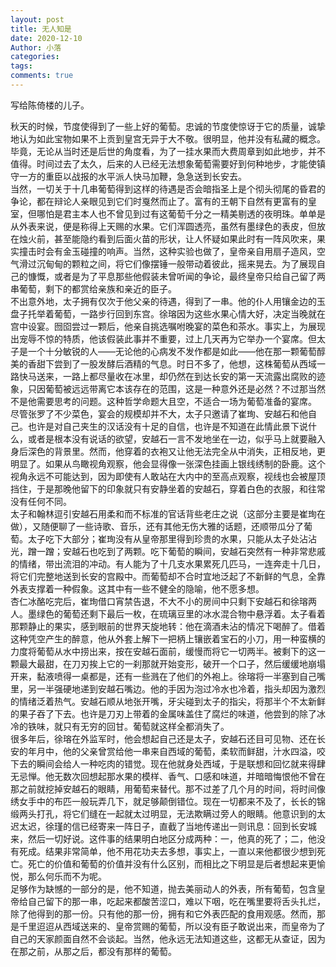 ```yaml
---
layout: post
title: 无人知是
date: 2020-12-10
Author: 小落
categories: 
tags:
comments: true
--- 
```


写给陈倚楼的儿子。<br>

<!-- more -->

秋天的时候，节度使得到了一些上好的葡萄。忠诚的节度使惊讶于它的质量，诚挚地认为如此宝物如果不上贡到皇宫无异于大不敬。很明显，他并没有私藏的概念。毕竟，无论从当时还是后世的角度看，为了一挂水果而大费周章到如此地步，并不值得。时间过去了太久，后来的人已经无法想象葡萄需要好到何种地步，才能使镇守一方的重臣以战报的水平派人快马加鞭，急急送到长安去。<br>
当然，一切关于十几串葡萄得到这样的待遇是否会暗指圣上是个彻头彻尾的昏君的争论，都在辩论人亲眼见到它们时戛然而止了。富有的王朝下自然有更富有的皇室，但哪怕是君主本人也不曾见到过有这葡萄千分之一精美剔透的夜明珠。单单是从外表来说，便是称得上天赐的水果。它们浑圆透亮，虽然有墨绿色的表皮，但放在烛火前，甚至能隐约看到后面火苗的形状，让人怀疑如果此时有一阵风吹来，果实撞击时会有金玉碰撞的响声。当然，这种实验也做了，皇帝亲自用扇子造风，空气滑过沉甸甸的颗粒之间，将它们像摆锤一般带动着彼此，摇来晃去。为了展现自己的慷慨，或者是为了平息那些他假装未曾听闻的争论，最终皇帝只给自己留了两串葡萄，剩下的都赏给亲族和亲近的臣子。<br>
不出意外地，太子拥有仅次于他父亲的待遇，得到了一串。他的仆人用镶金边的玉盘子托举着葡萄，一路步行回到东宫。徐瑢因为这些水果心情大好，决定当晚就在宫中设宴。囫囵尝过一颗后，他亲自挑选嘱咐晚宴的菜色和茶水。事实上，为展现出宠辱不惊的特质，他该假装此事并不重要，过上几天再为它举办一个宴席。但太子是一个十分敏锐的人——无论他的心病发不发作都是如此——他在那一颗葡萄醇美的香甜下尝到了一股发酵后酒精的气息。时日不多了，他想，这株葡萄从西域一路快马送来，一路上都尽量收在冰里，却仍然在到达长安的第一天流露出腐败的迹象，只因葡萄被远远带离它本该存在的范围，这是一种意外还是必然？不过那当然不是他需要思考的问题。这种哲学命题大且空，不适合一场为葡萄准备的宴席。<br>
尽管张罗了不少菜色，宴会的规模却并不大，太子只邀请了崔珣、安越石和他自己。也许是对自己夹生的汉话没有十足的自信，也许是不知道在此情此景下说什么，或者是根本没有说话的欲望，安越石一言不发地坐在一边，似乎马上就要融入身后深色的背景里。然而，他穿着的衣袍又让他无法完全从中消失，正相反地，更明显了。如果从鸟瞰视角观察，他会显得像一张深色挂画上银线绣制的卧鹿。这个视角永远不可能达到，因为即使有人敢站在大内中的至高点观察，视线也会被屋顶挡住，于是那晚他留下的印象就只有安静坐着的安越石，穿着白色的衣服，和往常没有任何不同。<br>
太子和翰林逗引安越石用柔和而不标准的官话背些老庄之说（这部分主要是崔珣在做），又随便聊了一些诗歌、音乐，还有其他无伤大雅的话题，还顺带瓜分了葡萄。太子吃下大部分；崔珣没有从皇帝那里得到珍贵的水果，只能从太子处沾沾光，蹭一蹭；安越石也吃到了两颗。吃下葡萄的瞬间，安越石突然有一种非常悲戚的情绪，带出流泪的冲动。有人能为了十几支水果累死几匹马，一连奔走十几日，将它们完整地送到长安的宫殿中。而葡萄却不合时宜地泛起了不新鲜的气息，全靠外表支撑着一种假象。这其中有一些不健全的隐喻，他不愿多想。<br>
杏仁冰酪吃完后，崔珣借口宵禁告退，不大不小的房间中只剩下安越石和徐瑢两人。墨绿色的葡萄还剩下最后一枚，在琉璃豆里的冰水混合物中悬浮着。太子看着那颗静止的果实，感到眼前的世界天旋地转：他在滴酒未沾的情况下喝醉了。借着这种凭空产生的醉意，他从外套上解下一把柄上镶嵌着宝石的小刀，用一种蛮横的力度将葡萄从水中捞出来，按在安越石面前，缓慢而将它一切两半。被剩下的这一颗最大最甜，在刀刃挨上它的一刹那就开始变形，破开一个口子，然后缓缓地崩塌开来，黏液喷得一桌都是，还有一些溅在了他们的外袍上。徐瑢将一半塞到自己嘴里，另一半强硬地递到安越石嘴边。他的手因为泡过冷水也冷着，指头却因为激烈的情绪泛着热气。安越石顺从地张开嘴，牙尖碰到太子的指尖，将那半个不太新鲜的果子吞了下去。也许是刀刃上带着的金属味盖住了腐烂的味道，他尝到的除了冰冷的铁味，就只有无穷的回甘。葡萄就这样全都消失了。<br>
很多年后，徐瑢在外监军时，他会想起自己还是太子，安越石还目可见物、还在长安的年月中，他的父亲曾赏给他一串来自西域的葡萄，柔软而鲜甜，汁水四溢，咬下去的瞬间会给人一种吃肉的错觉。现在他就身处西域，于是联想和回忆就来得肆无忌惮。他无数次回想起那水果的模样、香气、口感和味道，并暗暗悔恨他不曾在那之前就挖掉安越石的眼睛，用葡萄来替代。那不过差了几个月的时间，将时间像绣女手中的布匹一般玩弄几下，就足够颠倒错位。现在一切都来不及了，长长的锦缎两头打孔，将它们缝在一起就太过明显，无法欺瞒过旁人的眼睛。他意识到的太迟太迟，徐瑾的信已经寄来一阵日子，直截了当地传递出一则讯息：回到长安城来，然后一切好说。这件事的结果明白地区分成两种：一，他真的死了；二，他没有死成。结果非常简单，他不用花功夫去多想，事实上，一直以来他都很少想到死亡。死亡的价值和葡萄的价值并没有什么区别，而相比之下明显是后者想起来更愉悦，那么何乐而不为呢。<br>
足够作为缺憾的一部分的是，他不知道，抛去美丽动人的外表，所有葡萄，包含皇帝给自己留下的那一串，吃起来都酸苦涩口，难以下咽，吃在嘴里要将舌头扎烂，除了他得到的那一份。只有他的那一份，拥有和它外表匹配的食用观感。然而，那是千里迢迢从西域送来的、皇帝赏赐的葡萄，所以没有臣子敢说出来，而皇帝为了自己的天家颜面自然不会谈起。当然，他永远无法知道这些，这都无从查证，因为在那之前，从那之后，都没有那样的葡萄。<br>

